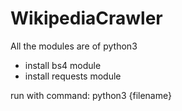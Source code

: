 # WikipediaCrawler
All the modules are of python3
- install bs4 module
- install requests module

run with command:
	python3 {filename}